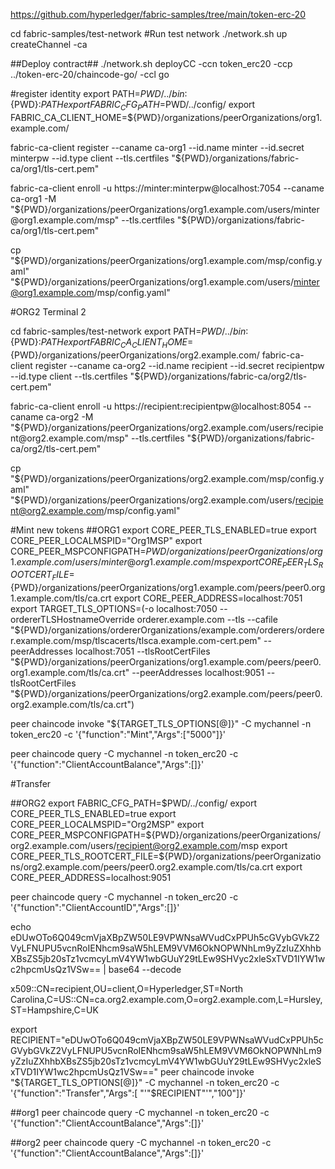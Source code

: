 
https://github.com/hyperledger/fabric-samples/tree/main/token-erc-20

cd fabric-samples/test-network
#Run test network
./network.sh up createChannel -ca

##Deploy contract##
./network.sh deployCC -ccn token_erc20 -ccp ../token-erc-20/chaincode-go/ -ccl go

#register identity
export PATH=${PWD}/../bin:${PWD}:$PATH
export FABRIC_CFG_PATH=$PWD/../config/
export FABRIC_CA_CLIENT_HOME=${PWD}/organizations/peerOrganizations/org1.example.com/

fabric-ca-client register --caname ca-org1 --id.name minter --id.secret minterpw --id.type client --tls.certfiles "${PWD}/organizations/fabric-ca/org1/tls-cert.pem"

fabric-ca-client enroll -u https://minter:minterpw@localhost:7054 --caname ca-org1 -M "${PWD}/organizations/peerOrganizations/org1.example.com/users/minter@org1.example.com/msp" --tls.certfiles "${PWD}/organizations/fabric-ca/org1/tls-cert.pem"

cp "${PWD}/organizations/peerOrganizations/org1.example.com/msp/config.yaml" "${PWD}/organizations/peerOrganizations/org1.example.com/users/minter@org1.example.com/msp/config.yaml"

#ORG2 Terminal 2

cd fabric-samples/test-network
export PATH=${PWD}/../bin:${PWD}:$PATH
export FABRIC_CA_CLIENT_HOME=${PWD}/organizations/peerOrganizations/org2.example.com/
fabric-ca-client register --caname ca-org2 --id.name recipient --id.secret recipientpw --id.type client --tls.certfiles "${PWD}/organizations/fabric-ca/org2/tls-cert.pem"

fabric-ca-client enroll -u https://recipient:recipientpw@localhost:8054 --caname ca-org2 -M "${PWD}/organizations/peerOrganizations/org2.example.com/users/recipient@org2.example.com/msp" --tls.certfiles "${PWD}/organizations/fabric-ca/org2/tls-cert.pem"

cp "${PWD}/organizations/peerOrganizations/org2.example.com/msp/config.yaml" "${PWD}/organizations/peerOrganizations/org2.example.com/users/recipient@org2.example.com/msp/config.yaml"

#Mint new tokens
##ORG1
export CORE_PEER_TLS_ENABLED=true
export CORE_PEER_LOCALMSPID="Org1MSP"
export CORE_PEER_MSPCONFIGPATH=${PWD}/organizations/peerOrganizations/org1.example.com/users/minter@org1.example.com/msp
export CORE_PEER_TLS_ROOTCERT_FILE=${PWD}/organizations/peerOrganizations/org1.example.com/peers/peer0.org1.example.com/tls/ca.crt
export CORE_PEER_ADDRESS=localhost:7051
export TARGET_TLS_OPTIONS=(-o localhost:7050 --ordererTLSHostnameOverride orderer.example.com --tls --cafile "${PWD}/organizations/ordererOrganizations/example.com/orderers/orderer.example.com/msp/tlscacerts/tlsca.example.com-cert.pem" --peerAddresses localhost:7051 --tlsRootCertFiles "${PWD}/organizations/peerOrganizations/org1.example.com/peers/peer0.org1.example.com/tls/ca.crt" --peerAddresses localhost:9051 --tlsRootCertFiles "${PWD}/organizations/peerOrganizations/org2.example.com/peers/peer0.org2.example.com/tls/ca.crt")


peer chaincode invoke "${TARGET_TLS_OPTIONS[@]}" -C mychannel -n token_erc20 -c '{"function":"Mint","Args":["5000"]}'


peer chaincode query -C mychannel -n token_erc20 -c '{"function":"ClientAccountBalance","Args":[]}'

#Transfer 

##ORG2
export FABRIC_CFG_PATH=$PWD/../config/
export CORE_PEER_TLS_ENABLED=true
export CORE_PEER_LOCALMSPID="Org2MSP"
export CORE_PEER_MSPCONFIGPATH=${PWD}/organizations/peerOrganizations/org2.example.com/users/recipient@org2.example.com/msp
export CORE_PEER_TLS_ROOTCERT_FILE=${PWD}/organizations/peerOrganizations/org2.example.com/peers/peer0.org2.example.com/tls/ca.crt
export CORE_PEER_ADDRESS=localhost:9051

peer chaincode query -C mychannel -n token_erc20 -c '{"function":"ClientAccountID","Args":[]}'


echo eDUwOTo6Q049cmVjaXBpZW50LE9VPWNsaWVudCxPPUh5cGVybGVkZ2VyLFNUPU5vcnRoIENhcm9saW5hLEM9VVM6OkNOPWNhLm9yZzIuZXhhbXBsZS5jb20sTz1vcmcyLmV4YW1wbGUuY29tLEw9SHVyc2xleSxTVD1IYW1wc2hpcmUsQz1VSw== | base64 --decode

x509::CN=recipient,OU=client,O=Hyperledger,ST=North Carolina,C=US::CN=ca.org2.example.com,O=org2.example.com,L=Hursley,ST=Hampshire,C=UK


export RECIPIENT="eDUwOTo6Q049cmVjaXBpZW50LE9VPWNsaWVudCxPPUh5cGVybGVkZ2VyLFNUPU5vcnRoIENhcm9saW5hLEM9VVM6OkNOPWNhLm9yZzIuZXhhbXBsZS5jb20sTz1vcmcyLmV4YW1wbGUuY29tLEw9SHVyc2xleSxTVD1IYW1wc2hpcmUsQz1VSw=="
peer chaincode invoke "${TARGET_TLS_OPTIONS[@]}" -C mychannel -n token_erc20 -c '{"function":"Transfer","Args":[ "'"$RECIPIENT"'","100"]}'


##org1
peer chaincode query -C mychannel -n token_erc20 -c '{"function":"ClientAccountBalance","Args":[]}'

##org2
peer chaincode query -C mychannel -n token_erc20 -c '{"function":"ClientAccountBalance","Args":[]}'